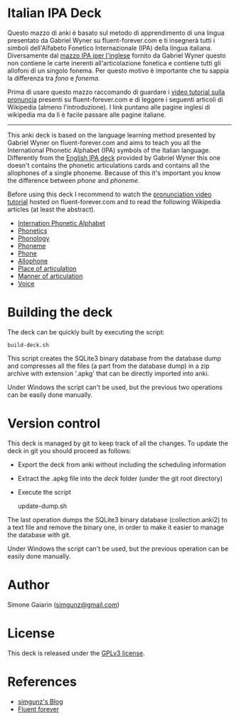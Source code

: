 Italian IPA Deck
================

Questo mazzo di anki è basato sul metodo di apprendimento di una lingua presentato da Gabriel Wyner su fluent-forever.com
e ti insegnerà tutti i simboli dell'Alfabeto Fonetico Internazionale (IPA) della lingua italiana. Diversamente dal
[mazzo IPA iper l'inglese](https://fluent-forever.com/ipa-anki-deck/) fornito da Gabriel Wyner questo non contiene
le carte inerenti all'articolazione fonetica e contiene tutti gli allofoni di un singolo fonema. Per questo motivo
è importante che tu sappia la differenza tra _fono_ e _fonema_.

Prima di usare questo mazzo raccomando di guardare i [video tutorial sulla pronuncia](https://fluent-forever.com/chapter3/)
presenti su fluent-forever.com e di leggere i seguenti articoli di Wikipedia (almeno l'introduzione). I link puntano
alle pagine inglesi di wikipedia ma da lì è facile passare alle pagine italiane.

----------------------------------------------------------------------------------------------------------------

This anki deck is based on the language learning method presented by Gabriel Wyner on fluent-forever.com and
aims to teach you all the International Phonetic Alphabet (IPA) symbols of the Italian language. Differently
from the [English IPA deck](https://fluent-forever.com/ipa-anki-deck/) provided by Gabriel Wyner this one doesn't
contains the phonetic articulations cards and contains all the allophones of a single phoneme. Because of this
it's important you know the difference between _phone_ and _phoneme_.

Before using this deck I recommend to watch the [pronunciation video tutorial](https://fluent-forever.com/chapter3/)
hosted on fluent-forever.com and to read the following Wikipedia articles (at least the abstract).

* [Internation Phonetic Alphabet](http://en.wikipedia.org/wiki/International_Phonetic_Alphabet)
* [Phonetics](http://en.wikipedia.org/wiki/Phonetics)
* [Phonology](http://en.wikipedia.org/wiki/Phonology)
* [Phoneme](http://en.wikipedia.org/wiki/Phoneme)
* [Phone](http://en.wikipedia.org/wiki/Phone_(phonetics))
* [Allophone](http://en.wikipedia.org/wiki/Allophone)
* [Place of articulation](http://en.wikipedia.org/wiki/Place_of_articulation)
* [Manner of articulation](http://en.wikipedia.org/wiki/Manner_of_articulation)
* [Voice](http://en.wikipedia.org/wiki/Voice_(phonetics))


Building the deck
=================

The deck can be quickly built by executing the script:

    build-deck.sh

This script creates the SQLite3 binary database from the database dump and compresses all the files (a part from
the database dump) in a zip archive with extension '.apkg' that can be directly imported into anki.

Under Windows the script can't be used, but the previous two operations can be easily done manually.

Version control
===============

This deck is managed by git to keep track of all the changes. To update the deck in git you should proceed as follows:

* Export the deck from anki without including the scheduling information
* Extract the .apkg file into the _deck_ folder (under the git root directory)
* Execute the script

    update-dump.sh

The last operation dumps the SQLite3 binary database (collection.anki2) to a text file and remove the binary one,
in order to make it easier to manage the database with git.

Under Windows the script can't be used, but the previous operation can be easily done manually.

Author
======

Simone Gaiarin (simgunz@gmail.com)

License
=======

This deck is released under the [GPLv3 license](www.gnu.org/copyleft/gpl.html).

References
==========

- [simgunz's Blog](http://simgunz.org/projects)
- [Fluent forever](http://fluent-forever.com)
